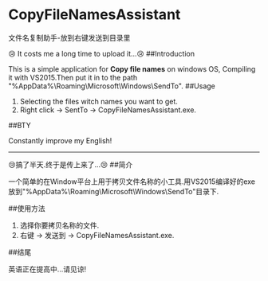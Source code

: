 # CopyFileNamesAssistant
文件名复制助手-放到右键发送到目录里

:cry: It costs me a long time to upload it...:cry:
##Introduction

This is a simple application for **Copy file names** on windows OS, Compiling it with VS2015.Then put it in to the path "%AppData%\Roaming\Microsoft\Windows\SendTo\".
##Usage

1. Selecting the files witch names you want to get. 
1. Right click -> SentTo -> CopyFileNamesAssistant.exe. 

##BTY 

Constantly improve my English! 

----------

:cry:搞了半天.终于是传上来了...:cry:
##简介

一个简单的在Window平台上用于拷贝文件名称的小工具.用VS2015编译好的exe放到"%AppData%\Roaming\Microsoft\Windows\SendTo\"目录下.

##使用方法

1. 选择你要拷贝名称的文件.
1. 右键 -> 发送到 -> CopyFileNamesAssistant.exe.

##结尾

英语正在提高中...请见谅!
